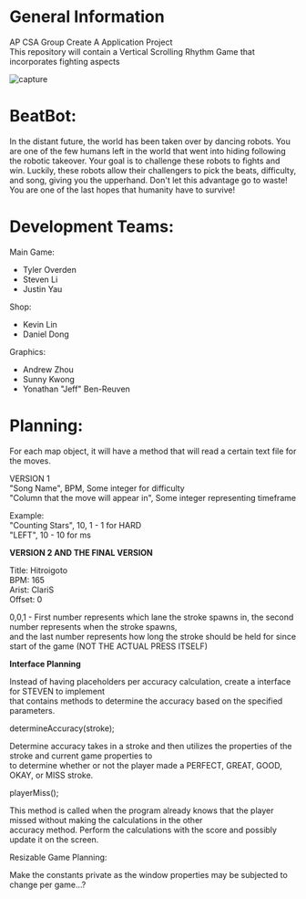 # General Information

AP CSA Group Create A Application Project <br />
This repository will contain a Vertical Scrolling Rhythm Game that incorporates fighting aspects <br />

![capture](https://user-images.githubusercontent.com/25600013/52171841-cf852100-2731-11e9-892a-6341ac3e94c1.PNG)

# BeatBot:

  <p> In the distant future, the world has been taken over by dancing robots. You are one of the few humans left in the world 
  that went into hiding following the robotic takeover. Your goal is to challenge these robots to fights and win.  
  Luckily, these robots allow their challengers to pick the beats, difficulty, and song, giving you the upperhand. 
  Don't let this advantage go to waste! You are one of the last hopes that humanity have to survive! </p>
  
# Development Teams:

Main Game: <br />

  - Tyler Overden <br />
  - Steven Li <br />
  - Justin Yau <br />
  
 Shop: <br />
 
  - Kevin Lin <br />
  - Daniel Dong <br />

Graphics: <br />

  - Andrew Zhou <br />
  - Sunny Kwong <br />
  - Yonathan "Jeff" Ben-Reuven <br />

# Planning:

  For each map object, it will have a method that will read a certain text file for the moves. <br />
  
  VERSION 1 <br />
  "Song Name", BPM, Some integer for difficulty <br />
  "Column that the move will appear in", Some integer representing timeframe <br />

  Example: <br />
  "Counting Stars", 10, 1 - 1 for HARD <br />
  "LEFT", 10 - 10 for ms <br />
  
  <b> VERSION 2 AND THE FINAL VERSION </b> <br />
  
  Title: Hitroigoto <br />
  BPM: 165 <br />
  Arist: ClariS <br />
  Offset: 0 <br />

  0,0,1 - First number represents which lane the stroke spawns in, the second number represents when the stroke spawns, <br />
  and the last number represents how long the stroke should be held for since start of the game (NOT THE ACTUAL PRESS ITSELF)<br />
  
  <b> Interface Planning </b> <br /> 

  Instead of having placeholders per accuracy calculation, create a interface for STEVEN to implement <br /> 
  that contains methods to determine the accuracy based on the specified parameters. <br />
  
  determineAccuracy(stroke); <br />
  
  Determine accuracy takes in a stroke and then utilizes the properties of the stroke and current game properties to <br /> 
  to determine whether or not the player made a PERFECT, GREAT, GOOD, OKAY, or MISS stroke. <br />
  
  playerMiss(); <br />
  
  This method is called when the program already knows that the player missed without making the calculations in the other <br />
  accuracy method. Perform the calculations with the score and possibly update it on the screen. <br />
  
  Resizable Game Planning: <br /> 

  Make the constants private as the window properties may be subjected to change per game...? <br />
  
